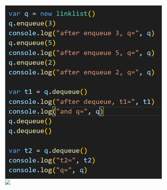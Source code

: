 ![](https://github.com/ayd0122344/se109a/blob/master/homework/exercise1%20-%20correction/instruction.jpg)
![](https://github.com/ayd0122344/se109a/blob/master/homework/exercise1%20-%20correction/.jpg)
